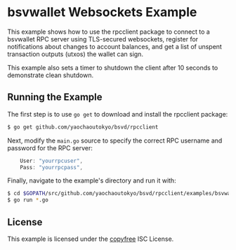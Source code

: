 bsvwallet Websockets Example
============================

This example shows how to use the rpcclient package to connect to a bsvwallet
RPC server using TLS-secured websockets, register for notifications about
changes to account balances, and get a list of unspent transaction outputs
(utxos) the wallet can sign.

This example also sets a timer to shutdown the client after 10 seconds to
demonstrate clean shutdown.

## Running the Example

The first step is to use `go get` to download and install the rpcclient package:

```bash
$ go get github.com/yaochaoutokyo/bsvd/rpcclient
```

Next, modify the `main.go` source to specify the correct RPC username and
password for the RPC server:

```Go
	User: "yourrpcuser",
	Pass: "yourrpcpass",
```

Finally, navigate to the example's directory and run it with:

```bash
$ cd $GOPATH/src/github.com/yaochaoutokyo/bsvd/rpcclient/examples/bsvwalletwebsockets
$ go run *.go
```

## License

This example is licensed under the [copyfree](http://copyfree.org) ISC License.
